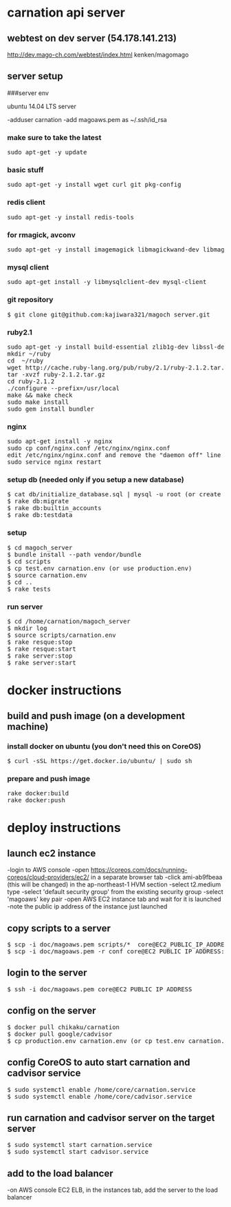 # carnation api server

## webtest on dev server (54.178.141.213)

http://dev.mago-ch.com/webtest/index.html kenken/magomago

## server setup

###server env

ubuntu 14.04 LTS server

-adduser carnation
-add magoaws.pem as ~/.ssh/id_rsa

### make sure to take the latest

<pre>
sudo apt-get -y update
</pre>

### basic stuff

<pre>
sudo apt-get -y install wget curl git pkg-config
</pre>

### redis client

<pre>
sudo apt-get -y install redis-tools
</pre>

### for rmagick, avconv

<pre>
sudo apt-get -y install imagemagick libmagickwand-dev libmagic-dev libav-tools libimage-exiftool-perl
</pre>

### mysql client

<pre>
sudo apt-get install -y libmysqlclient-dev mysql-client
</pre>

### git repository

<pre>
$ git clone git@github.com:kajiwara321/magoch_server.git
</pre>

### ruby2.1

<pre>
sudo apt-get -y install build-essential zlib1g-dev libssl-dev libreadline6-dev libyaml-dev
mkdir ~/ruby
cd  ~/ruby
wget http://cache.ruby-lang.org/pub/ruby/2.1/ruby-2.1.2.tar.gz
tar -xvzf ruby-2.1.2.tar.gz
cd ruby-2.1.2
./configure --prefix=/usr/local
make && make check
sudo make install
sudo gem install bundler
</pre>

### nginx 

<pre>
sudo apt-get install -y nginx
sudo cp conf/nginx.conf /etc/nginx/nginx.conf
edit /etc/nginx/nginx.conf and remove the "daemon off" line (as this is for docker container)
sudo service nginx restart
</pre>

### setup db (needed only if you setup a new database)

<pre>
$ cat db/initialize_database.sql | mysql -u root (or create account on AWS admin console)
$ rake db:migrate
$ rake db:builtin_accounts
$ rake db:testdata
</pre>

### setup 

<pre>
$ cd magoch_server 
$ bundle install --path vendor/bundle
$ cd scripts
$ cp test.env carnation.env (or use production.env)
$ source carnation.env
$ cd ..
$ rake tests
</pre>

### run server

<pre>
$ cd /home/carnation/magoch_server
$ mkdir log
$ source scripts/carnation.env
$ rake resque:stop
$ rake resque:start
$ rake server:stop
$ rake server:start
</pre>

# docker instructions

## build and push image (on a development machine)

### install docker on ubuntu (you don't need this on CoreOS)

<pre>
$ curl -sSL https://get.docker.io/ubuntu/ | sudo sh
</pre>

### prepare and push image

<pre>
rake docker:build
rake docker:push
</pre>

# deploy instructions

## launch ec2 instance

-login to AWS console 
-open https://coreos.com/docs/running-coreos/cloud-providers/ec2/ in a separate browser tab
-click ami-ab9fbeaa (this will be changed) in the ap-northeast-1 HVM section
-select t2.medium type
-select 'default security group' from the existing security group
-select 'magoaws'  key pair
-open AWS EC2 instance tab and wait for it is launched
-note the public ip address of the instance just launched

## copy scripts to a server

<pre>
$ scp -i doc/magoaws.pem scripts/*  core@EC2_PUBLIC_IP_ADDRESS:
$ scp -i doc/magoaws.pem -r conf core@EC2_PUBLIC_IP_ADDRESS:
</pre>

## login to the server

<pre>
$ ssh -i doc/magoaws.pem core@EC2_PUBLIC_IP_ADDRESS
</pre>


## config on the server

<pre>
$ docker pull chikaku/carnation
$ docker pull google/cadvisor
$ cp production.env carnation.env (or cp test.env carnation.env)
</pre>

## config CoreOS to auto start carnation and cadvisor service

<pre>
$ sudo systemctl enable /home/core/carnation.service
$ sudo systemctl enable /home/core/cadvisor.service
</pre>

## run carnation and cadvisor server on the target server

<pre>
$ sudo systemctl start carnation.service
$ sudo systemctl start cadvisor.service
</pre>

## add to the load balancer

-on AWS console EC2 ELB, in the instances tab, add the server to the load balancer
